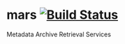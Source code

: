 # mars [![Build Status](https://travis-ci.org/pothiers/mars.svg?branch=master)](https://travis-ci.org/pothiers/mars)
Metadata Archive Retrieval Services

